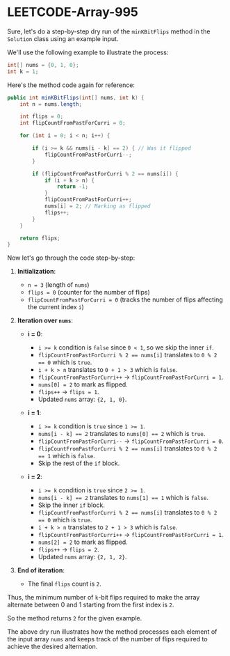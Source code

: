 # LEETCODE-Array-995
Sure, let's do a step-by-step dry run of the `minKBitFlips` method in the `Solution` class using an example input.

We'll use the following example to illustrate the process:

```java
int[] nums = {0, 1, 0};
int k = 1;
```

Here's the method code again for reference:

```java
public int minKBitFlips(int[] nums, int k) {
    int n = nums.length;

    int flips = 0;
    int flipCountFromPastForCurri = 0;

    for (int i = 0; i < n; i++) {

        if (i >= k && nums[i - k] == 2) { // Was it flipped
            flipCountFromPastForCurri--;
        }

        if (flipCountFromPastForCurri % 2 == nums[i]) {
            if (i + k > n) {
                return -1;
            }
            flipCountFromPastForCurri++;
            nums[i] = 2; // Marking as flipped
            flips++;
        }
    }

    return flips;
}
```

Now let's go through the code step-by-step:

1. **Initialization**:
    - `n = 3` (length of `nums`)
    - `flips = 0` (counter for the number of flips)
    - `flipCountFromPastForCurri = 0` (tracks the number of flips affecting the current index `i`)

2. **Iteration over `nums`**:

    - **i = 0**:
        - `i >= k` condition is `false` since `0 < 1`, so we skip the inner `if`.
        - `flipCountFromPastForCurri % 2 == nums[i]` translates to `0 % 2 == 0` which is `true`.
        - `i + k > n` translates to `0 + 1 > 3` which is `false`.
        - `flipCountFromPastForCurri++` -> `flipCountFromPastForCurri = 1`.
        - `nums[0] = 2` to mark as flipped.
        - `flips++` -> `flips = 1`.
        - Updated `nums` array: `{2, 1, 0}`.

    - **i = 1**:
        - `i >= k` condition is `true` since `1 >= 1`.
        - `nums[i - k] == 2` translates to `nums[0] == 2` which is `true`.
        - `flipCountFromPastForCurri--` -> `flipCountFromPastForCurri = 0`.
        - `flipCountFromPastForCurri % 2 == nums[i]` translates to `0 % 2 == 1` which is `false`.
        - Skip the rest of the `if` block.

    - **i = 2**:
        - `i >= k` condition is `true` since `2 >= 1`.
        - `nums[i - k] == 2` translates to `nums[1] == 1` which is `false`.
        - Skip the inner `if` block.
        - `flipCountFromPastForCurri % 2 == nums[i]` translates to `0 % 2 == 0` which is `true`.
        - `i + k > n` translates to `2 + 1 > 3` which is `false`.
        - `flipCountFromPastForCurri++` -> `flipCountFromPastForCurri = 1`.
        - `nums[2] = 2` to mark as flipped.
        - `flips++` -> `flips = 2`.
        - Updated `nums` array: `{2, 1, 2}`.

3. **End of iteration**:
    - The final `flips` count is `2`.

Thus, the minimum number of `k`-bit flips required to make the array alternate between 0 and 1 starting from the first index is `2`.

So the method returns `2` for the given example.

The above dry run illustrates how the method processes each element of the input array `nums` and keeps track of the number of flips required to achieve the desired alternation.
